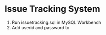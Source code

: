 # Issue Tracking System

1. Run issuetracking.sql in MySQL Workbench
2. Add userid and password to 
